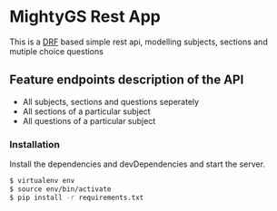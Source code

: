 # MightyGS Rest App
This is a [DRF][df1] based simple rest api, modelling subjects, sections and mutiple choice questions

## Feature endpoints description of the API
  - All subjects, sections and questions seperately
  - All sections of a particular subject
  - All questions of a particular subject

### Installation


Install the dependencies and devDependencies and start the server.

```sh
$ virtualenv env
$ source env/bin/activate
$ pip install -r requirements.txt
```


  
[df1]: <http://www.django-rest-framework.org>
 
